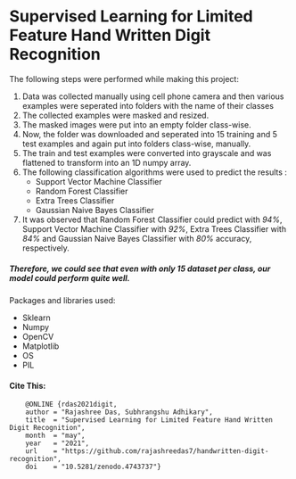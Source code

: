 # Supervised Learning for Limited Feature Hand Written Digit Recognition

The following steps were performed while making this project:

1. Data was collected manually using cell phone camera and then various examples were seperated into folders with the name of their classes
2. The collected examples were masked and resized.
3. The masked images were put into an empty folder class-wise.
4. Now, the folder was downloaded and seperated into 15 training and 5 test examples and again put into folders class-wise, manually.
5. The train and test examples were converted into grayscale and was flattened to transform into an 1D numpy array.
6. The following classification algorithms were used to predict the results :
    * Support Vector Machine Classifier
    * Random Forest Classifier
    * Extra Trees Classifier
    * Gaussian Naive Bayes Classifier 
7. It was observed that Random Forest Classifier could predict with *94%*, Support Vector Machine Classifier with *92%*, Extra Trees Classifier with *84%* and Gaussian Naive Bayes Classifier with *80%* accuracy, respectively.

##### Therefore, we could see that even with only 15 dataset per class, our model could perform quite well.

Packages and libraries used:
* Sklearn
* Numpy
* OpenCV
* Matplotlib
* OS
* PIL

#### Cite This:
```
    @ONLINE {rdas2021digit,
    author = "Rajashree Das, Subhrangshu Adhikary",
    title  = "Supervised Learning for Limited Feature Hand Written Digit Recognition",
    month  = "may",
    year   = "2021",
    url    = "https://github.com/rajashreedas7/handwritten-digit-recognition",
    doi    = "10.5281/zenodo.4743737"}
    
 ```
